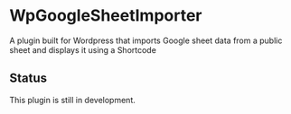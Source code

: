 # WpGoogleSheetImporter
A plugin built for Wordpress that imports Google sheet data from a public sheet and displays it using a Shortcode

## Status
This plugin is still in development.
